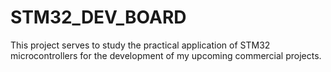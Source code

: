 # STM32_DEV_BOARD
 This project serves to study the practical application of STM32 microcontrollers for the development of my upcoming commercial projects. 
